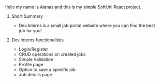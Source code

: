 Hello my name is Atanas and this is my simple SoftUni React project.

1. Short Summary
   - Dev.Interns is a small job portal website where you can find the best job for you!
  
2. Dev.Interns functionalities
    - Login/Register
    - CRUD operations on created jobs
    - Simple Validation
    - Profile page
    - Option to save a specific job
    - Job details page

